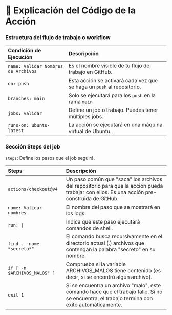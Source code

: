 # 🧪 Explicación del Código de la Acción

### Estructura del flujo de trabajo o workflow

|Condición de Ejecución               |Descripción                                                            |
|:------------------------------------|:----------------------------------------------------------------------|
| `name: Validar Nombres de Archivos` | Es el nombre visible de tu flujo de trabajo en GitHub.                |
| `on: push`                          | Esta acción se activará cada vez que se haga un `push` al repositorio.|
| `branches: main`                    | Solo se ejecutará para los `push` en la rama `main`                   |
| `jobs: validar`                     | Define un job o trabajo. Puedes tener múltiples jobs.                 |
| `runs-on: ubuntu-latest`            | La acción se ejecutará en una máquina virtual de Ubuntu.              |

### Sección Steps del job
`steps`: Define los pasos que el job seguirá.

|Steps                          |Descripción     |
|:------------------------------|:---------------|
| `actions/checkout@v4`|Un paso común que "saca" los archivos del repositorio para que la acción pueda trabajar con ellos. Es una acción pre-construida de GitHub.|                    
| `name: Validar nombres`|El nombre del paso que se mostrará en los logs.|
| `run: \|`|Indica que este paso ejecutará comandos de shell.|
| `find . -name *secreto*"`|El comando busca recursivamente en el directorio actual (.) archivos que contengan la palabra "secreto" en su nombre.|
| `if [ -n $ARCHIVOS_MALOS" ]`|Comprueba si la variable ARCHIVOS_MALOS tiene contenido (es decir, si se encontró algún archivo).|
| `exit 1`|Si se encuentra un archivo "malo", este comando hace que el trabajo falle. Si no se encuentra, el trabajo termina con éxito automáticamente.|